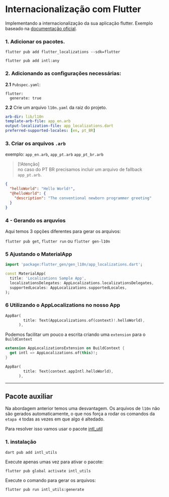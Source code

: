 # Internacionalização com Flutter


Implementando a internacionalização da sua aplicação flutter.
Exemplo baseado na [documentação oficial](https://docs.flutter.dev/ui/accessibility-and-internationalization/internationalization).

### 1. Adicionar os pacotes.

```
flutter pub add flutter_localizations --sdk=flutter

flutter pub add intl:any
```

### 2. Adicionando as configurações necessárias:

**2.1** `Pubspec.yaml`:
```
flutter:
  generate: true
```

**2.2** Crie um arquivo `l10n.yaml` da raiz do projeto.

```yaml
arb-dir: lib/l10n
template-arb-file: app_en.arb
output-localization-file: app_localizations.dart
preferred-supported-locales: [en, pt_BR]
```

### 3. Criar os arquivos `.arb`
exemplo: `app_en.arb`, `app_pt.arb` `app_pt_br.arb`

> [!Atenção]  
> no caso do PT BR precisamos incluir um arquivo de fallback `app_pt.arb`.

```json
{
  "helloWorld": "Hello World!",
  "@helloWorld": {
    "description": "The conventional newborn programmer greeting"
  }
}
```

### 4 - Gerando os arquvios

Aqui temos 3 opções diferentes para gerar os arquivos:

`flutter pub get`, `flutter run` ou `flutter gen-l10n`


### 5 Ajustando o MaterialApp

```dart
import 'package:flutter_gen/gen_l10n/app_localizations.dart';

const MaterialApp(
  title: 'Localizations Sample App',
  localizationsDelegates: AppLocalizations.localizationsDelegates,
  supportedLocales: AppLocalizations.supportedLocales,
);
```

### 6 Utilizando o AppLocalizations no nosso App

```dart
AppBar(
        title: Text(AppLocalizations.of(context)!.helloWorld),
      ),
```

Podemos facilitar um pouco a escrita criando uma `extension` para o `BuildContext`

```dart
extension AppLocalizationsExtension on BuildContext {
  get intl => AppLocalizations.of(this)!;
}
```

```dart
AppBar(
        title: Text(context.appIntl.helloWorld),
      ),
```

---

## Pacote auxiliar

Na abordagem anterior temos uma desvantagem. Os arquivos de `l10n` não são gerados automaticamente, o que nos força a rodar os comandos da `etapa 4` todas as vezes em que algo é altedado.

Para resolver isso vamos usar o pacote [intl_util](https://pub.dev/packages/intl_utils/install)

### 1. instalação 

```
dart pub add intl_utils
```

Execute apenas umas vez para ativar o pacote:

```
flutter pub global activate intl_utils
``` 

Execute o comando para gerar os arquivos:

```
flutter pub run intl_utils:generate
```


